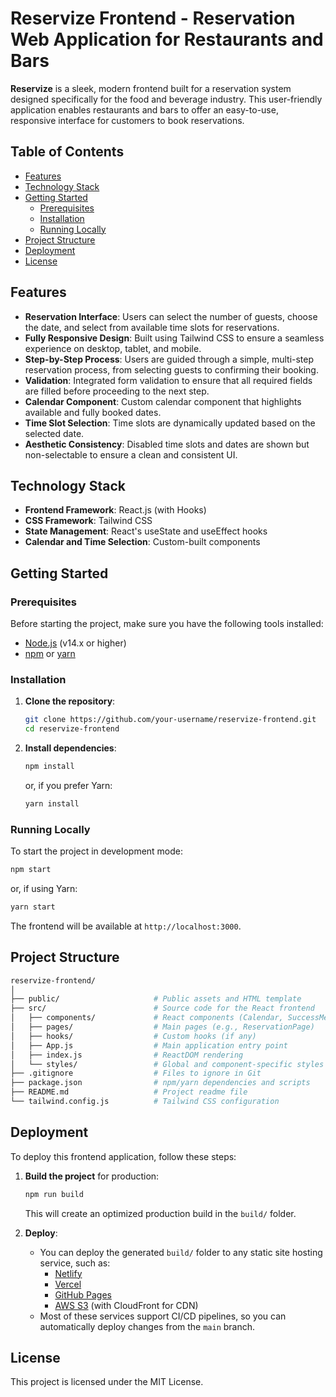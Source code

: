 # Reservize Frontend - Reservation Web Application for Restaurants and Bars

**Reservize** is a sleek, modern frontend built for a reservation system designed specifically for the food and beverage industry. This user-friendly application enables restaurants and bars to offer an easy-to-use, responsive interface for customers to book reservations.

## Table of Contents

- [Features](#features)
- [Technology Stack](#technology-stack)
- [Getting Started](#getting-started)
  - [Prerequisites](#prerequisites)
  - [Installation](#installation)
  - [Running Locally](#running-locally)
- [Project Structure](#project-structure)
- [Deployment](#deployment)
- [License](#license)

## Features

- **Reservation Interface**: Users can select the number of guests, choose the date, and select from available time slots for reservations.
- **Fully Responsive Design**: Built using Tailwind CSS to ensure a seamless experience on desktop, tablet, and mobile.
- **Step-by-Step Process**: Users are guided through a simple, multi-step reservation process, from selecting guests to confirming their booking.
- **Validation**: Integrated form validation to ensure that all required fields are filled before proceeding to the next step.
- **Calendar Component**: Custom calendar component that highlights available and fully booked dates.
- **Time Slot Selection**: Time slots are dynamically updated based on the selected date.
- **Aesthetic Consistency**: Disabled time slots and dates are shown but non-selectable to ensure a clean and consistent UI.

## Technology Stack

- **Frontend Framework**: React.js (with Hooks)
- **CSS Framework**: Tailwind CSS
- **State Management**: React's useState and useEffect hooks
- **Calendar and Time Selection**: Custom-built components

## Getting Started

### Prerequisites

Before starting the project, make sure you have the following tools installed:

- [Node.js](https://nodejs.org/) (v14.x or higher)
- [npm](https://www.npmjs.com/) or [yarn](https://yarnpkg.com/)

### Installation

1. **Clone the repository**:

   ```bash
   git clone https://github.com/your-username/reservize-frontend.git
   cd reservize-frontend
   ```

2. **Install dependencies**:

   ```bash
   npm install
   ```

   or, if you prefer Yarn:

   ```bash
   yarn install
   ```

### Running Locally

To start the project in development mode:

```bash
npm start
```

or, if using Yarn:

```bash
yarn start
```

The frontend will be available at `http://localhost:3000`.

## Project Structure

```bash
reservize-frontend/
│
├── public/                     # Public assets and HTML template
├── src/                        # Source code for the React frontend
│   ├── components/             # React components (Calendar, SuccessMessage, etc.)
│   ├── pages/                  # Main pages (e.g., ReservationPage)
│   ├── hooks/                  # Custom hooks (if any)
│   ├── App.js                  # Main application entry point
│   ├── index.js                # ReactDOM rendering
│   └── styles/                 # Global and component-specific styles
├── .gitignore                  # Files to ignore in Git
├── package.json                # npm/yarn dependencies and scripts
├── README.md                   # Project readme file
└── tailwind.config.js          # Tailwind CSS configuration
```

## Deployment

To deploy this frontend application, follow these steps:

1. **Build the project** for production:

   ```bash
   npm run build
   ```

   This will create an optimized production build in the `build/` folder.

2. **Deploy**:

   - You can deploy the generated `build/` folder to any static site hosting service, such as:
     - [Netlify](https://www.netlify.com/)
     - [Vercel](https://vercel.com/)
     - [GitHub Pages](https://pages.github.com/)
     - [AWS S3](https://aws.amazon.com/s3/) (with CloudFront for CDN)
   - Most of these services support CI/CD pipelines, so you can automatically deploy changes from the `main` branch.

## License

This project is licensed under the MIT License.